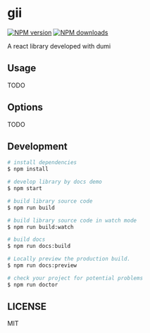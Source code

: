 # gii

[![NPM version](https://img.shields.io/npm/v/gii.svg?style=flat)](https://npmjs.org/package/gii)
[![NPM downloads](http://img.shields.io/npm/dm/gii.svg?style=flat)](https://npmjs.org/package/gii)

A react library developed with dumi

## Usage

TODO

## Options

TODO

## Development

```bash
# install dependencies
$ npm install

# develop library by docs demo
$ npm start

# build library source code
$ npm run build

# build library source code in watch mode
$ npm run build:watch

# build docs
$ npm run docs:build

# Locally preview the production build.
$ npm run docs:preview

# check your project for potential problems
$ npm run doctor
```

## LICENSE

MIT
